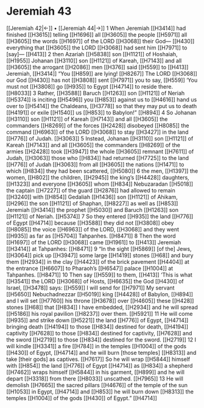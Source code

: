 # Jeremiah 43
[[Jeremiah 42|←]] • [[Jeremiah 44|→]]
1 When Jeremiah [[H3414]] had finished [[H3615]] telling [[H1696]] all [[H3605]] the people [[H5971]] all [[H3605]] the words [[H1697]] of the LORD [[H3068]] their God— [[H430]] everything that [[H3605]] the LORD [[H3068]] had sent him [[H7971]] to [say]— [[H413]] 
2 then Azariah [[H5838]] son [[H1121]] of Hoshaiah, [[H1955]] Johanan [[H3110]] son [[H1121]] of Kareah, [[H7143]] and all [[H3605]] the arrogant [[H2086]] men [[H376]] said [[H559]] to [[H413]] Jeremiah, [[H3414]] “You [[H859]] are lying! [[H8267]] The LORD [[H3068]] our God [[H430]] has not [[H3808]] sent [[H7971]] you to say, [[H559]] ‘You must not [[H3808]] go [[H935]] to Egypt [[H4714]] to reside there. [[H8033]] 
3 Rather, [[H3588]] Baruch [[H1263]] son [[H1121]] of Neriah [[H5374]] is inciting [[H5496]] you [[H853]] against us to [[H4616]] hand us over to [[H5414]] the Chaldeans, [[H3778]] so that they may put us to death [[H4191]] or exile [[H1540]] us [[H853]] to Babylon!” [[H894]] 
4 So Johanan [[H3110]] son [[H1121]] of Kareah [[H7143]] and all [[H3605]] the commanders [[H8269]] of the forces [[H2428]] disobeyed [[H8085]] the command [[H6963]] of the LORD [[H3068]] to stay [[H3427]] in the land [[H776]] of Judah. [[H3063]] 
5 Instead, Johanan [[H3110]] son [[H1121]] of Kareah [[H7143]] and all [[H3605]] the commanders [[H8269]] of the armies [[H2428]] took [[H3947]] the whole [[H3605]] remnant [[H7611]] of Judah, [[H3063]] those who [[H834]] had returned [[H7725]] to the land [[H776]] of Judah [[H3063]] from all [[H3605]] the nations [[H1471]] to which [[H834]] they had been scattered, [[H5080]] 
6 the men, [[H1397]] the women, [[H802]] the children, [[H2945]] the king’s [[H4428]] daughters, [[H1323]] and everyone [[H3605]] whom [[H834]] Nebuzaradan [[H5018]] the captain [[H7227]] of the guard [[H2876]] had allowed to remain [[H3240]] with [[H854]] Gedaliah [[H1436]] son [[H1121]] of Ahikam, [[H296]] the son [[H1121]] of Shaphan, [[H8227]] as well as [[H853]] Jeremiah [[H3414]] the prophet [[H5030]] and Baruch [[H1263]] son [[H1121]] of Neriah. [[H5374]] 
7 So they entered [[H935]] the land [[H776]] of Egypt [[H4714]] because [[H3588]] they did not [[H3808]] obey [[H8085]] the voice [[H6963]] of the LORD, [[H3068]] and they went [[H935]] as far as [[H5704]] Tahpanhes. [[H8471]] 
8 Then the word [[H1697]] of the LORD [[H3068]] came [[H1961]] to [[H413]] Jeremiah [[H3414]] at Tahpanhes: [[H8471]] 
9 “In the sight [[H5869]] [of the] Jews, [[H3064]] pick up [[H3947]] some large [[H1419]] stones [[H68]] and bury them [[H2934]] in the clay [[H4423]] of the brick pavement [[H4404]] at the entrance [[H6607]] to Pharaoh’s [[H6547]] palace [[H1004]] at Tahpanhes. [[H8471]] 
10 Then say [[H559]] to them, [[H413]] ‘This is what [[H3541]] the LORD [[H3068]] of Hosts, [[H6635]] the God [[H430]] of Israel, [[H3478]] says: [[H559]] I will send for [[H7971]] My servant [[H5650]] Nebuchadnezzar [[H5019]] king [[H4428]] of Babylon, [[H894]] and I will set [[H7760]] his throne [[H3678]] over [[H4605]] these [[H428]] stones [[H68]] that [[H834]] I have embedded, [[H2934]] and he will spread [[H5186]] his royal pavilion [[H8237]] over them. [[H5921]] 
11 He will come [[H935]] and strike down [[H5221]] the land [[H776]] of Egypt, [[H4714]] bringing death [[H4194]] to those [[H834]] destined for death, [[H4194]] captivity [[H7628]] to those [[H834]] destined for captivity, [[H7628]] and the sword [[H2719]] to those [[H834]] destined for the sword. [[H2719]] 
12 I will kindle [[H3341]] a fire [[H784]] in the temples [[H1004]] of the gods [[H430]] of Egypt, [[H4714]] and he will burn [those temples] [[H8313]] and take [their gods] as captives. [[H7617]] So he will wrap [[H5844]] himself with [[H854]] the land [[H776]] of Egypt [[H4714]] as [[H834]] a shepherd [[H7462]] wraps himself [[H5844]] in his garment, [[H899]] and he will depart [[H3318]] from there [[H8033]] unscathed. [[H7965]] 
13 He will demolish [[H7665]] the sacred pillars [[H4676]] of the temple of the sun [[H1053]] in Egypt, [[H4714]] and [[H853]] he will burn down [[H8313]] the temples [[H1004]] of the gods [[H430]] of Egypt.” [[H4714]] 
